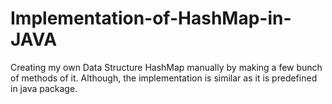 # Implementation-of-HashMap-in-JAVA
Creating my own Data Structure HashMap manually by making a few bunch of methods of it. Although, the implementation is similar as it is predefined in java package. 
